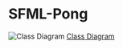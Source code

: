 # SFML-Pong
![Class Diagram](https://www.planttext.com/plantuml/img/RP5DQiCm48NtEiMGbTDWQBUcXJGjj5qbq1EChGbMEhQ29EU7f7Vls3BORgADn3TFRzv8In_GXQPY9QjWz1u-i2AuA92rS4sTp263WpMw8scprnWeqSG1fR1bYs6gq0wFmwLVfLh3TRwZ8i3pLGnIyDiiUnSPvaoZhhqezXPLYNiId-zsxrbfGcvF0Z-xGqm91oCp8CFzS2_mE0wuW6d2o8gIYfytosoyiNLYGqbE54EiLfzRoxSJfR12vXkuGQrblBZrYF5CxaxXzQk7qHiUkcUQFSq6wn6RsFohZPpKacejN_i7)
[Class Diagram](https://www.planttext.com/?text=RP5DQiCm48NtEiMGbTDWQBUcXJGjj5qbq1EChGbMEhQ29EU7f7Vls3BORgADn3TFRzv8In_GXQPY9QjWz1u-i2AuA92rS4sTp263WpMw8scprnWeqSG1fR1bYs6gq0wFmwLVfLh3TRwZ8i3pLGnIyDiiUnSPvaoZhhqezXPLYNiId-zsxrbfGcvF0Z-xGqm91oCp8CFzS2_mE0wuW6d2o8gIYfytosoyiNLYGqbE54EiLfzRoxSJfR12vXkuGQrblBZrYF5CxaxXzQk7qHiUkcUQFSq6wn6RsFohZPpKacejN_i7)

